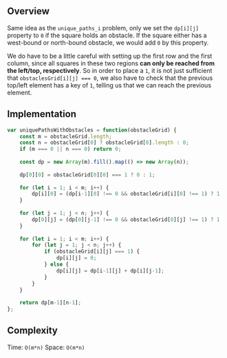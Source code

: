 ## Overview

Same idea as the `unique_paths_i` problem, only we set the `dp[i][j]` property to `0` if the square holds an obstacle. If the square either has a west-bound or north-bound obstacle, we would add `0` by this property. 

We do have to be a little careful with setting up the first row and the first column, since all squares in these two regions **can only be reached from the left/top, respectively**. So in order to place a `1`, it is not just sufficient that `obstaclesGrid[i][j] === 0`, we also have to check that the previous top/left element has a key of `1`, telling us that we can reach the previous element. 

## Implementation
```js
var uniquePathsWithObstacles = function(obstacleGrid) {
    const m = obstacleGrid.length; 
    const n = obstacleGrid[0] ? obstacleGrid[0].length : 0; 
    if (m === 0 || n === 0) return 0; 
    
    const dp = new Array(m).fill().map(() => new Array(n)); 
    
    dp[0][0] = obstacleGrid[0][0] === 1 ? 0 : 1; 
    
    for (let i = 1; i < m; i++) {
        dp[i][0] = (dp[i-1][0] !== 0 && obstacleGrid[i][0] !== 1) ? 1 : 0; 
    }
    
    for (let j = 1; j < n; j++) {
        dp[0][j] = (dp[0][j-1] !== 0 && obstacleGrid[0][j] !== 1) ? 1 : 0; 
    }
    
    for (let i = 1; i < m; i++) {
        for (let j = 1; j < n; j++) {
            if (obstacleGrid[i][j] === 1) {
                dp[i][j] = 0; 
            } else {
                dp[i][j] = dp[i-1][j] + dp[i][j-1]; 
            }
        }
    }
    
    return dp[m-1][n-1]; 
};
```

## Complexity
Time: `O(m*n)`
Space: `O(m*n)`
